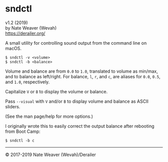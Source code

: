 # sndctl

v1.2 (2019)  
by Nate Weaver (Wevah)  
https://derailer.org/

A small utility for controlling sound output from the command line on macOS.

```console
$ sndctl -v <volume>
$ sndctl -b <balance>
```

Volume and balance are from `0.0` to `1.0`, translated to volume as min/max, and to balance as left/right. For balance, `l`, `r`, and `c`, are aliases for `0.0`, `0.5`, and `1.0`, respectively.

Capitalize `V` or `B` to display the volume or balance.

Pass `--visual` with `V` and/or `B` to display volume and balance as ASCII sliders.

(See the man page/help for more options.)

I originally wrote this to easily correct the output balance after rebooting from Boot Camp:

```console
$ sndctl -b c
```

----

© 2017-2019 Nate Weaver (Wevah)/Derailer
